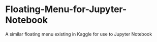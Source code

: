 # Floating-Menu-for-Jupyter-Notebook
A similar floating menu existing in Kaggle for use to Jupyter Notebook
